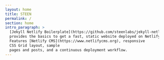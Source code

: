 ```yaml
---
layout: home
title: STEEN 
permalink: /
section: home
intro_paragraph: >
  [Jekyll Netlify Boilerplate](https://github.com/steenlabs/jekyll-netlify-boilerplate)
  provides the basics to get a fast, static website deployed on Netlify.
  Features [Netlify CMS](https://www.netlifycms.org), responsive
  CSS Grid layout, sample
  pages and posts, and a continuous deployment workflow.
---
```

